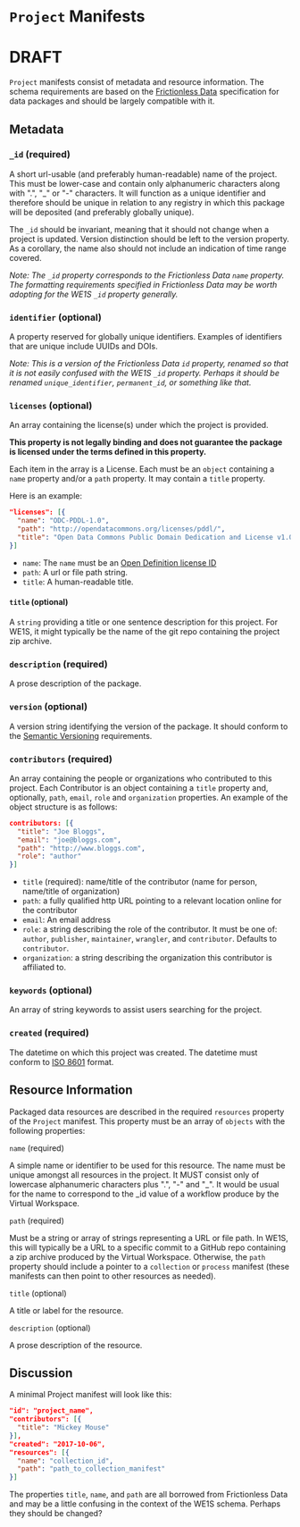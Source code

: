 # `Project` Manifests

# DRAFT

`Project` manifests consist of metadata and resource information. The schema requirements are based on the [Frictionless Data](http://frictionlessdata.io/) specification for data packages and should be largely compatible with it.

## Metadata

### `_id` (required)

A short url-usable (and preferably human-readable) name of the project. This must be lower-case and contain only alphanumeric characters along with ".", "_" or "-" characters. It will function as a unique identifier and therefore should be unique in relation to any registry in which this package will be deposited (and preferably globally unique).

The `_id` should be invariant, meaning that it should not change when a project is updated. Version distinction should be left to the version property. As a corollary, the name also should not include an indication of time range covered.

_Note: The `_id` property corresponds to the Frictionless Data `name` property. The formatting requirements specified in Frictionless Data may be worth adopting for the WE1S `_id` property generally._

### `identifier` (optional)

A property reserved for globally unique identifiers. Examples of identifiers that are unique include UUIDs and DOIs.

_Note: This is a version of the Frictionless Data `id` property, renamed so that it is not easily confused with the WE1S `_id` property. Perhaps it should be renamed `unique_identifier`, `permanent_id`, or something like that._

### `licenses` (optional)

An array containing the license(s) under which the project is provided.

**This property is not legally binding and does not guarantee the package is licensed under the terms defined in this property.**

Each item in the array is a License. Each must be an `object` containing a `name` property and/or a `path` property. It may contain a `title` property.

Here is an example:

```json
"licenses": [{
  "name": "ODC-PDDL-1.0",
  "path": "http://opendatacommons.org/licenses/pddl/",
  "title": "Open Data Commons Public Domain Dedication and License v1.0"
}]
```

* `name`: The `name` must be an [Open Definition license ID](http://licenses.opendefinition.org/)
* `path`: A url or file path string.
* `title`: A human-readable title.

#### `title` (optional)

A `string` providing a title or one sentence description for this project. For WE1S, it might typically be the name of the git repo containing the project zip archive.

### `description` (required)

A prose description of the package.

### `version` (optional)

A version string identifying the version of the package. It should conform to the [Semantic Versioning](http://semver.org) requirements.

### `contributors` (required)

An array containing the people or organizations who contributed to this project. Each Contributor is an object containing a `title` property and, optionally, `path`, `email`, `role` and `organization` properties. An example of the object structure is as follows:

```json
contributors: [{
  "title": "Joe Bloggs",
  "email": "joe@bloggs.com",
  "path": "http://www.bloggs.com",
  "role": "author"
}]
```

* `title` (required): name/title of the contributor (name for person, name/title of organization)
* `path`: a fully qualified http URL pointing to a relevant location online for the contributor
* `email`: An email address
* `role`: a string describing the role of the contributor. It must be one of: `author`, `publisher`, `maintainer`, `wrangler`, and `contributor`. Defaults to `contributor`.
* `organization`: a string describing the organization this contributor is affiliated to.

### `keywords` (optional)

An array of string keywords to assist users searching for the project.

### `created` (required)

The datetime on which this project was created. The datetime must conform to [ISO 8601](https://en.wikipedia.org/wiki/ISO_8601) format.

## Resource Information

Packaged data resources are described in the required `resources` property of the `Project` manifest. This property must be an array of `objects` with the following properties:

`name` (required)

A simple name or identifier to be used for this resource. The name must be unique amongst all resources in the project. It MUST consist only of lowercase alphanumeric characters plus ".", "-" and "_". It would be usual for the name to correspond to the _id value of a workflow produce by the Virtual Workspace.

`path` (required)

Must be a string or array of strings representing a URL or file path. In WE1S, this will typically be a URL to a specific commit to a GitHub repo containing a zip archive produced by the Virtual Workspace. Otherwise, the `path` property should include a pointer to a `collection` or `process` manifest (these manifests can then point to other resources as needed).

`title` (optional)

A title or label for the resource.

`description` (optional)

A prose description of the resource.

## Discussion

A minimal Project manifest will look like this:

```json
"id": "project_name",
"contributors": [{
  "title": "Mickey Mouse"
}],
"created": "2017-10-06",
"resources": [{
  "name": "collection_id",
  "path": "path_to_collection_manifest"
}]
```

The properties `title`, `name`, and `path` are all borrowed from Frictionless Data and may be a little confusing in the context of the WE1S schema. Perhaps they should be changed?